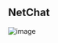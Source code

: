 ## NetChat

![image](https://user-images.githubusercontent.com/43641397/85787462-b8cada00-b72b-11ea-91ce-85fe28459b01.png)
